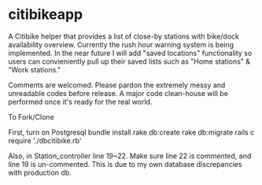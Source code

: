 citibikeapp
===========

A Citibike helper that provides a list of close-by stations with bike/dock availability overview. Currently the rush hour warning system is being implemented. In the near future I will add "saved locations" functionality so users can convieniently pull up their saved lists such as "Home stations" & "Work stations."

Comments are welcomed. Please pardon the extremely messy and unreadable codes before release. A major code clean-house will be performed once it's ready for the real world.  

To Fork/Clone

First, turn on Postgresql
bundle install
rake db:create 
rake db:migrate 
rails c 
require './dbcitibike.rb'



Also, in Station_controller line 19~22. Make sure line 22 is commented, and line 19 is un-commented. This is due to my own database discrepancies with production db. 
